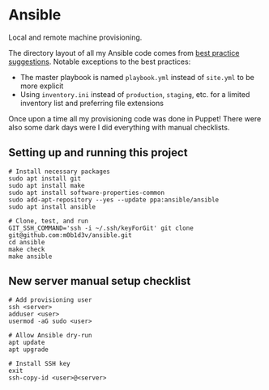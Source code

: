 # Ansible

Local and remote machine provisioning.

The directory layout of all my Ansible code comes from [best practice suggestions](https://docs.ansible.com/ansible/2.8/user_guide/playbooks_best_practices.html#directory-layout).
Notable exceptions to the best practices:
- The master playbook is named `playbook.yml` instead of `site.yml` to be more explicit
- Using `inventory.ini` instead of `production`, `staging`, etc. for a limited inventory list and preferring file extensions

Once upon a time all my provisioning code was done in Puppet!
There were also some dark days were I did everything with manual checklists.

## Setting up and running this project

```shell
# Install necessary packages
sudo apt install git
sudo apt install make
sudo apt install software-properties-common
sudo add-apt-repository --yes --update ppa:ansible/ansible
sudo apt install ansible

# Clone, test, and run
GIT_SSH_COMMAND='ssh -i ~/.ssh/keyForGit' git clone git@github.com:m0b1d3v/ansible.git
cd ansible
make check
make ansible
```

## New server manual setup checklist

```shell
# Add provisioning user
ssh <server>
adduser <user>
usermod -aG sudo <user>

# Allow Ansible dry-run
apt update
apt upgrade

# Install SSH key
exit
ssh-copy-id <user>@<server>
```
